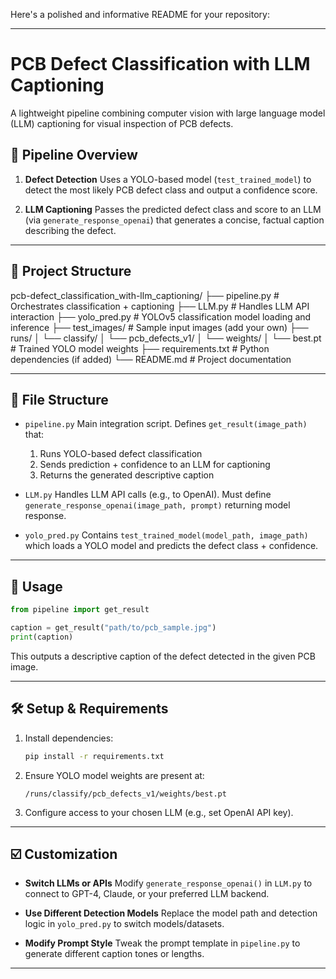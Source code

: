 Here's a polished and informative README for your repository:

---

# PCB Defect Classification with LLM Captioning

A lightweight pipeline combining computer vision with large language model (LLM) captioning for visual inspection of PCB defects.

## 🚀 Pipeline Overview

1. **Defect Detection**
   Uses a YOLO-based model (`test_trained_model`) to detect the most likely PCB defect class and output a confidence score.

2. **LLM Captioning**
   Passes the predicted defect class and score to an LLM (via `generate_response_openai`) that generates a concise, factual caption describing the defect.

---
## 🧩 Project Structure
pcb-defect_classification_with-llm_captioning/
├── pipeline.py              # Orchestrates classification + captioning
├── LLM.py                   # Handles LLM API interaction
├── yolo_pred.py             # YOLOv5 classification model loading and inference
├── test_images/             # Sample input images (add your own)
├── runs/
│   └── classify/
│       └── pcb_defects_v1/
│           └── weights/
│               └── best.pt  # Trained YOLO model weights
├── requirements.txt         # Python dependencies (if added)
└── README.md                # Project documentation

---

## 🧩 File Structure

* `pipeline.py`
  Main integration script. Defines `get_result(image_path)` that:

  1. Runs YOLO-based defect classification
  2. Sends prediction + confidence to an LLM for captioning
  3. Returns the generated descriptive caption

* `LLM.py`
  Handles LLM API calls (e.g., to OpenAI). Must define `generate_response_openai(image_path, prompt)` returning model response.

* `yolo_pred.py`
  Contains `test_trained_model(model_path, image_path)` which loads a YOLO model and predicts the defect class + confidence.

---

## 🔧 Usage

```python
from pipeline import get_result

caption = get_result("path/to/pcb_sample.jpg")
print(caption)
```

This outputs a descriptive caption of the defect detected in the given PCB image.

---

## 🛠️ Setup & Requirements

1. Install dependencies:

   ```bash
   pip install -r requirements.txt
   ```
2. Ensure YOLO model weights are present at:

   ```
   /runs/classify/pcb_defects_v1/weights/best.pt
   ```
3. Configure access to your chosen LLM (e.g., set OpenAI API key).

---

## ☑️ Customization

* **Switch LLMs or APIs**
  Modify `generate_response_openai()` in `LLM.py` to connect to GPT-4, Claude, or your preferred LLM backend.

* **Use Different Detection Models**
  Replace the model path and detection logic in `yolo_pred.py` to switch models/datasets.

* **Modify Prompt Style**
  Tweak the prompt template in `pipeline.py` to generate different caption tones or lengths.

---

